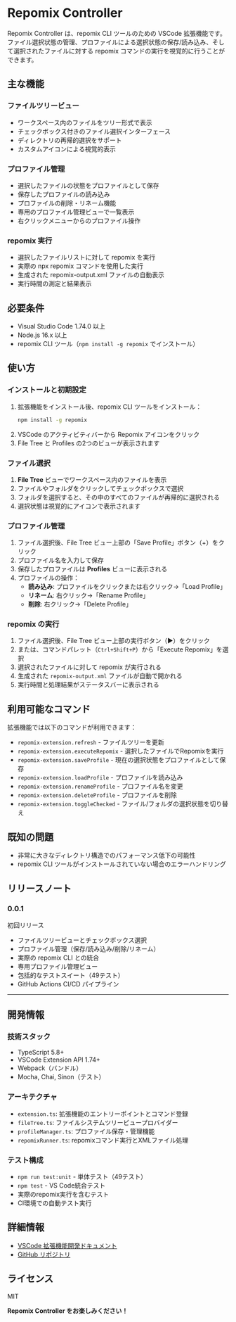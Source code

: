 # Repomix Controller

Repomix Controller は、repomix CLI ツールのための VSCode 拡張機能です。ファイル選択状態の管理、プロファイルによる選択状態の保存/読み込み、そして選択されたファイルに対する repomix コマンドの実行を視覚的に行うことができます。

## 主な機能

### ファイルツリービュー
- ワークスペース内のファイルをツリー形式で表示
- チェックボックス付きのファイル選択インターフェース
- ディレクトリの再帰的選択をサポート
- カスタムアイコンによる視覚的表示

### プロファイル管理
- 選択したファイルの状態をプロファイルとして保存
- 保存したプロファイルの読み込み
- プロファイルの削除・リネーム機能
- 専用のプロファイル管理ビューで一覧表示
- 右クリックメニューからのプロファイル操作

### repomix 実行
- 選択したファイルリストに対して repomix を実行
- 実際の npx repomix コマンドを使用した実行
- 生成された repomix-output.xml ファイルの自動表示
- 実行時間の測定と結果表示

## 必要条件

- Visual Studio Code 1.74.0 以上
- Node.js 16.x 以上
- repomix CLI ツール（`npm install -g repomix` でインストール）

## 使い方

### インストールと初期設定
1. 拡張機能をインストール後、repomix CLI ツールをインストール：
   ```bash
   npm install -g repomix
   ```
2. VSCode のアクティビティバーから Repomix アイコンをクリック
3. File Tree と Profiles の2つのビューが表示されます

### ファイル選択
1. **File Tree** ビューでワークスペース内のファイルを表示
2. ファイルやフォルダをクリックしてチェックボックスで選択
3. フォルダを選択すると、その中のすべてのファイルが再帰的に選択される
4. 選択状態は視覚的にアイコンで表示されます

### プロファイル管理
1. ファイル選択後、File Tree ビュー上部の「Save Profile」ボタン（+）をクリック
2. プロファイル名を入力して保存
3. 保存したプロファイルは **Profiles** ビューに表示される
4. プロファイルの操作：
   - **読み込み**: プロファイルをクリックまたは右クリック→「Load Profile」
   - **リネーム**: 右クリック→「Rename Profile」
   - **削除**: 右クリック→「Delete Profile」

### repomix の実行
1. ファイル選択後、File Tree ビュー上部の実行ボタン（▶）をクリック
2. または、コマンドパレット（`Ctrl+Shift+P`）から「Execute Repomix」を選択
3. 選択されたファイルに対して repomix が実行される
4. 生成された `repomix-output.xml` ファイルが自動で開かれる
5. 実行時間と処理結果がステータスバーに表示される

## 利用可能なコマンド

拡張機能では以下のコマンドが利用できます：

- `repomix-extension.refresh` - ファイルツリーを更新
- `repomix-extension.executeRepomix` - 選択したファイルでRepomixを実行
- `repomix-extension.saveProfile` - 現在の選択状態をプロファイルとして保存
- `repomix-extension.loadProfile` - プロファイルを読み込み
- `repomix-extension.renameProfile` - プロファイル名を変更
- `repomix-extension.deleteProfile` - プロファイルを削除
- `repomix-extension.toggleChecked` - ファイル/フォルダの選択状態を切り替え

## 既知の問題

- 非常に大きなディレクトリ構造でのパフォーマンス低下の可能性
- repomix CLI ツールがインストールされていない場合のエラーハンドリング

## リリースノート

### 0.0.1

初回リリース
- ファイルツリービューとチェックボックス選択
- プロファイル管理（保存/読み込み/削除/リネーム）
- 実際の repomix CLI との統合
- 専用プロファイル管理ビュー
- 包括的なテストスイート（49テスト）
- GitHub Actions CI/CD パイプライン

---

## 開発情報

### 技術スタック
- TypeScript 5.8+
- VSCode Extension API 1.74+
- Webpack（バンドル）
- Mocha, Chai, Sinon（テスト）

### アーキテクチャ
- `extension.ts`: 拡張機能のエントリーポイントとコマンド登録
- `fileTree.ts`: ファイルシステムツリービュープロバイダー
- `profileManager.ts`: プロファイル保存・管理機能
- `repomixRunner.ts`: repomixコマンド実行とXMLファイル処理

### テスト構成
- `npm run test:unit` - 単体テスト（49テスト）
- `npm test` - VS Code統合テスト
- 実際のrepomix実行を含むテスト
- CI環境での自動テスト実行

## 詳細情報

* [VSCode 拡張機能開発ドキュメント](https://code.visualstudio.com/api)
* [GitHub リポジトリ](https://github.com/yourusername/repomix-extension)

## ライセンス

MIT

**Repomix Controller をお楽しみください！**
